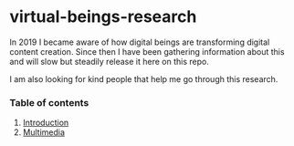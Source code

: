 # virtual-beings-research

In 2019 I became aware of how digital beings are transforming digital content creation. Since then I have been gathering information about this and will slow but steadily release it here on this repo.

I am also looking for kind people that help me go through this research.


### Table of contents

1. [Introduction](intro.md)
2. [Multimedia](multimedia.md)

